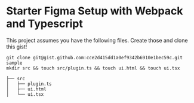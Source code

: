 # Starter Figma Setup with Webpack and Typescript
This project assumes you have the following files. Create those and clone this gist!

```shell
git clone git@gist.github.com:cce2d415dd1a0ef9342b6910e1bec59c.git sample
mkdir src && touch src/plugin.ts && touch ui.html && touch ui.tsx
```


```
├── src
│   ├── plugin.ts
│   ├── ui.html
│   └── ui.tsx
```